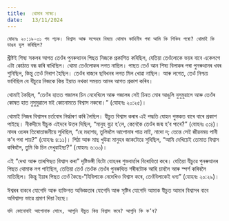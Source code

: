 ```yaml
---
title:  থোমাৰ সাক্ষ্য।
date:   13/11/2024
---
```


`যোহনঃ ২০:১৯-৩১ পদ পঢ়ক। বিশ্বাস আৰু সন্দেহৰ বিষয়ে থোমাৰ কাহিনীৰ পৰা আমি কি শিকিব পৰো? থোমাই কি ডাঙৰ ভুল কৰিছিল?`

খ্ৰীষ্টই শিষ্য সকলৰ আগত তেওঁৰ পুনৰুত্থানৰ পিছত নিজকে প্ৰকাশিত কৰিছিল, যেতিয়া তেওঁলোকে ভয়ৰ বাবে একেলগে এটা কোঠাত বন্ধ কৰি ৰাখিছিল। থোমা তেওঁলোকৰ লগত নাছিল। পাছত তেওঁ আন শিষ্য বিলাকৰ পৰা পুনৰুত্থানৰ খবৰ শুনিছিল, কিন্তু তেওঁ নিৰাশ হৈছিল। তেওঁৰ ৰাজ্যৰ ছবিখনৰ লগত মিল খোৱা নাছিল। আৰু লগেত, তেওঁ নিশ্চয় ভাবিছিল যে যীচুৱে নিজকে কিয় ইয়াত নথকা সময়ত আনৰ আগত প্ৰকাশ কৰিব।

থোমাই কৈছিল, “তেওঁৰ হাতত গজালৰ চিন নেদেখিলে আৰু গজালৰ সেই চিনত মোৰ আঙুলি নুসুমুৱালে আৰু তেওঁৰ কোষত হাত নুসুমুৱালে মই কোনোমতে বিশ্বাস নকৰো।” (যোহনঃ ২০:২৫)।

থোমাই নিজৰ বিশ্বাসৰ চৰ্তবোৰ নির্দ্ধাৰণ কৰি লৈছিল। যীচুত বিশ্বাস কৰাৰ এই পদ্ধতি যোহন পুস্তকত বাৰে বাৰে প্ৰকাশ পাইছে। নীকদীমে যীচুক এইদৰে উত্তৰ দিছিল, “মানুহ বুঢ়া হ’লে, কেনেকৈ তেওঁৰ জন্ম হ’ব পাৰে?” (যোহনঃ ৩:৪)। নাদৰ ওচৰৰ তিৰোতাজনীয়ে সুধিছিল, “হে মহাশয়, তুলিবলৈ আপোনাৰ পাত্ৰ নাই, নাদো দ; তেন্তে সেই জীৱনময় পানী ক’ৰ পৰা পায়?” (যোহনঃ ৪:১১)। পিঠা আৰু মাছ খুউৱা মানুহৰ জাকটোৱে সুধিছিল, “আমি দেখিয়েই তোমাত বিশ্বাস কৰিবলৈ, তুমি কি চিন দেখুৱাইছা?” (যোহনঃ ৬:৩০)।

এই “দেখা আৰু তাৰপিছত বিশ্বাস কৰা” দৃষ্টিভঙ্গী যিটো যোহনৰ শুভবাৰ্ত্তাৰ বিৰোধিতা কৰে। যেতিয়া যীচুৱে পুনৰুত্থানৰ পিছত থোমাক লগ পাইছিল, তেতিয়া তেওঁ তেওঁক তেওঁৰ পুনৰুত্থিত শৰীৰটোক আহি চাবলৈ আৰু স্পৰ্শ কৰিবলৈ মাতিছিল। কিন্তু ইয়াৰ পিছত তেওঁ কৈছে-“যিবিলাকে নেদেখিও বিশ্বাস কৰে, তেওঁবিলাকেই ধন্য” (যোহনঃ ২০:২৯)।

ঈশ্বৰৰ বাক্যৰ যোগেদি আৰু ব্যক্তিগত অভিজ্ঞতাৰ যোগেদি আৰু সৃষ্টিৰ যোগেদি আমাক যীচুত আমাৰ বিশ্বাসৰ বাবে অবিশ্বাস্য ভাৱে প্ৰমাণ দিয়া হৈছে।

`যদি কোনোবাই আপোনাক সোধে, আপুনি যীচুত কিয় বিশ্বাস কৰে? আপুনি কি ক’ব?`